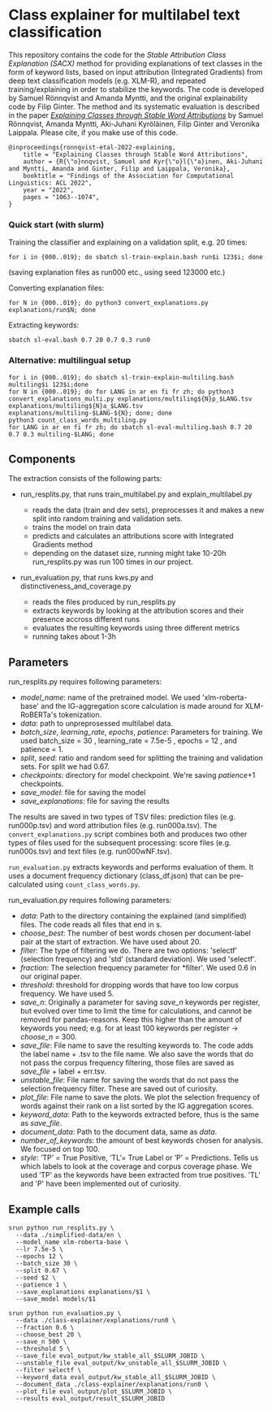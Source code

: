# Class explainer for multilabel text classification

This repository contains the code for the *Stable Attribution Class Explanation (SACX)* method for providing explanations of text classes in the form of keyword lists, based on input attribution (Integrated Gradients) from deep text classification models (e.g. XLM-R), and repeated training/explaining in order to stabilize the keywords. The code is developed by Samuel Rönnqvist and Amanda Myntti, and the original explainability code by Filip Ginter. The method and its systematic evaluation is described in the paper [*Explaining Classes through Stable Word Attributions*](https://aclanthology.org/2022.findings-acl.85/) by Samuel Rönnqvist, Amanda Myntti, Aki-Juhani Kyröläinen, Filip Ginter and Veronika Laippala. Please cite, if you make use of this code.

```
@inproceedings{ronnqvist-etal-2022-explaining,
    title = "Explaining Classes through Stable Word Attributions",
    author = {R{\"o}nnqvist, Samuel and Kyr{\"o}l{\"a}inen, Aki-Juhani and Myntti, Amanda and Ginter, Filip and Laippala, Veronika},
    booktitle = "Findings of the Association for Computational Linguistics: ACL 2022",
    year = "2022",
    pages = "1063--1074",
}
```

### Quick start (with slurm)
Training the classifier and explaining on a validation split, e.g. 20 times: 
```
for i in {000..019}; do sbatch sl-train-explain.bash run$i 123$i; done
```
(saving explanation files as run000 etc., using seed 123000 etc.)

Converting explanation files:
```
for N in {000..019}; do python3 convert_explanations.py explanations/run$N; done
```

Extracting keywords:
```
sbatch sl-eval.bash 0.7 20 0.7 0.3 run0
```

### Alternative: multilingual setup
```
for i in {000..019}; do sbatch sl-train-explain-multiling.bash multiling$i 123$i;done
for N in {000..019}; do for LANG in ar en fi fr zh; do python3 convert_explanations_multi.py explanations/multiling${N}p_$LANG.tsv explanations/multiling${N}a_$LANG.tsv explanations/multiling-$LANG-${N}; done; done
python3 count_class_words_multiling.py
for LANG in ar en fi fr zh; do sbatch sl-eval-multiling.bash 0.7 20 0.7 0.3 multiling-$LANG; done
```

## Components

The extraction consists of the following parts:

- run_resplits.py, that runs train_multilabel.py and explain_multilabel.py
    - reads the data (train and dev sets), preprocesses it and makes a new split into random training and validation sets. 
    - trains the model on train data
    - predicts and calculates an attributions score with Integrated Gradients method
    - depending on the dataset size, running might take 10-20h
run_resplits.py was run 100 times in our project. 

- run_evaluation.py, that runs kws.py and distinctiveness_and_coverage.py
    - reads the files produced by run_resplits.py
    - extracts keywords by looking at the attribution scores and their presence accross different runs
    - evaluates the resulting keywords using three different metrics
    - running takes about 1-3h


## Parameters

run_resplits.py requires following parameters:
- *model_name*: name of the pretrained model. We used 'xlm-roberta-base' and the IG-aggregation score calculation is made around for XLM-RoBERTa's tokenization.
- *data*: path to unpreprosessed multilabel data.
- *batch_size*, *learning_rate*, *epochs*, *patience*: Parameters for training. We used batch_size = 30 , learning_rate = 7.5e-5 , epochs = 12 , and patience = 1.
- *split*, *seed*: ratio and random seed for splitting the training and validation sets. For split we had 0.67.
- *checkpoints*: directory for model checkpoint. We're saving *patience*+1 checkpoints.
- *save_model*: file for saving the model
- *save_explanations*: file for saving the results

The results are saved in two types of TSV files: prediction files (e.g. run000p.tsv) and word attribution files (e.g. run000a.tsv). The <code>convert_explanations.py</code> script combines both and produces two other types of files used for the subsequent processing: score files (e.g. run000s.tsv) and text files (e.g. run000wNF.tsv).

<code>run_evaluation.py</code> extracts keywords and performs evaluation of them. It uses a document frequency dictionary (class_df.json) that can be pre-calculated using <code>count_class_words.py</code>.

run_evaluation.py requires following parameters:

- *data*: Path to the directory containing the explained (and simplified) files. The code reads all files that end in s.
- *choose_best*: The number of best words chosen per document-label pair at the start of extraction. We have used about 20. 
- *filter*: The type of filtering we do. There are two options: 'selectf' (selection frequency) and 'std' (standard deviation). We used 'selectf'.
- *fraction*: The selection frequency parameter for *filter'. We used 0.6 in our original paper.
- *threshold*: threshold for dropping words that have too low corpus frequency. We have used 5.
- *save_n*: Originally a parameter for saving *save_n* keywords per register, but evolved over time to limit the time for calculations, and cannot be removed for pandas-reasons. Keep this higher than the amount of keywords you need; e.g. for at least 100 keywords per register -> *choose_n* = 300.
- *save_file*: File name to save the resulting keywords to. The code adds the label name + .tsv to the file name. We also save the words that do not pass the corpus frequency filtering, those files are saved as *save_file* + label + err.tsv.
- *unstable_file*: File name for saving the words that do not pass the selection frequency filter. These are saved out of curiosity.
- *plot_file*: File name to save the plots. We plot the selection frequency of words against their rank on a list sorted by the IG aggregation scores. 
- *keyword_data*: Path to the keywords extracted before, thus is the same as *save_file*.
- *document_data*: Path to the document data, same as *data*. 
- *number_of_keywords*: the amount of best keywords chosen for analysis. We focused on top 100.
- *style*: ’TP’ = True Positive, ’TL’= True Label or ’P’ = Predictions. Tells us which labels to look at the coverage and corpus coverage phase. We used ’TP’ as the keywords have been extracted from true positives. ’TL’ and 'P' have been implemented out of curiosity.


## Example calls

```
srun python run_resplits.py \
  --data ./simplified-data/en \
  --model_name xlm-roberta-base \
  --lr 7.5e-5 \
  --epochs 12 \
  --batch_size 30 \
  --split 0.67 \
  --seed $2 \
  --patience 1 \
  --save_explanations explanations/$1 \
  --save_model models/$1 
```

```
srun python run_evaluation.py \
  --data ./class-explainer/explanations/run0 \
  --fraction 0.6 \
  --choose_best 20 \
  --save_n 500 \
  --threshold 5 \
  --save_file eval_output/kw_stable_all_$SLURM_JOBID \
  --unstable_file eval_output/kw_unstable_all_$SLURM_JOBID \
  --filter selectf \
  --keyword_data eval_output/kw_stable_all_$SLURM_JOBID \
  --document_data ./class-explainer/explanations/run0 \
  --plot_file eval_output/plot_$SLURM_JOBID \
  --results eval_output/result_$SLURM_JOBID

```
